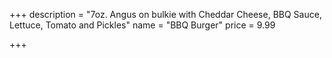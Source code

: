 +++
description = "7oz. Angus on bulkie with Cheddar Cheese, BBQ Sauce, Lettuce, Tomato and Pickles"
name = "BBQ Burger"
price = 9.99

+++
